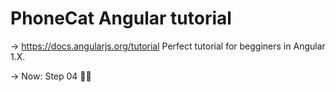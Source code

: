 # PhoneCat Angular tutorial
-> https://docs.angularjs.org/tutorial
Perfect tutorial for begginers in Angular 1.X.

-> Now: Step 04 👍🏼
